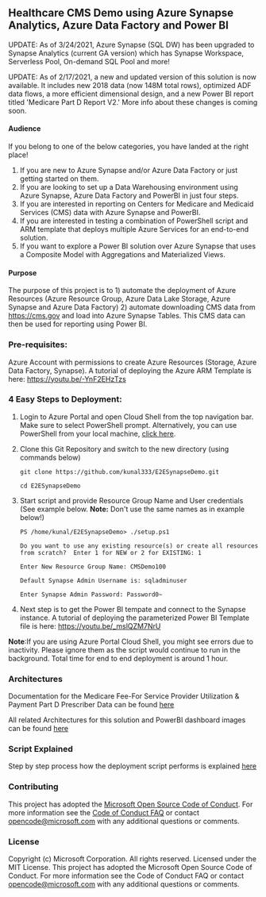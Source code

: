 ## Healthcare CMS Demo using Azure Synapse Analytics, Azure Data Factory and Power BI 
UPDATE: As of 3/24/2021, Azure Synapse (SQL DW) has been upgraded to Synapse Analytics (current GA version) which has Synapse Workspace, Serverless Pool, On-demand SQL Pool and  more!

UPDATE: As of 2/17/2021, a new and updated version of this solution is now available. It includes new 2018 data (now 148M total rows), optimized ADF data flows, a more efficient dimensional design, and a new Power BI report titled 'Medicare Part D Report V2.' More info about these changes is coming soon.

#### Audience
If you belong to one of the below categories, you have landed at the right place!

1. If you are new to Azure Synapse and/or Azure Data Factory or just getting started on them.
2. If you are looking to set up a Data Warehousing environment using Azure Synapse, Azure Data Factory and PowerBI in just four steps.
3. If you are interested in reporting on Centers for Medicare and Medicaid Services (CMS) data with Azure Synapse and PowerBI.
4. If you are interested in testing a combination of PowerShell script and ARM template that deploys multiple Azure Services for an end-to-end solution.
5. If you want to explore a Power BI solution over Azure Synapse that uses a Composite Model with Aggregations and Materialized Views.

#### Purpose
The purpose of this project is to 1) automate the deployment of Azure Resources (Azure Resource Group, Azure Data Lake Storage, Azure Synapse and Azure Data Factory) 2) automate downloading CMS data from https://cms.gov and load into Azure Synapse Tables. This CMS data can then be used for reporting using Power BI.

### Pre-requisites:
Azure Account with permissions to create Azure Resources (Storage, Azure Data Factory, Synapse). A tutorial of deploying the Azure ARM Template is here: https://youtu.be/-YnF2EHzTzs

### 4 Easy Steps to Deployment:
1. Login to Azure Portal and open Cloud Shell from the top navigation bar. Make sure to select PowerShell prompt.  Alternatively, you can use PowerShell from your local machine, <a href="https://github.com/kunal333/E2ESynapseDemo/blob/master/UsingPowerShellFromLocal.md" title="UsingPowerShellFromLocal">click here</a>.

2. Clone this Git Repository and switch to the new directory (using commands below)

    `git clone https://github.com/kunal333/E2ESynapseDemo.git`
    
    `cd E2ESynapseDemo`

3. Start script and provide Resource Group Name and User credentials (See example below. **Note:** Don't use the same names as in example below!)

    `PS /home/kunal/E2ESynapseDemo> ./setup.ps1`

    `Do you want to use any existing resource(s) or create all resources from scratch?  Enter 1 for NEW or 2 for EXISTING: 1`

    `Enter New Resource Group Name: CMSDemo100`

    `Default Synapse Admin Username is: sqladminuser`

    `Enter Synapse Admin Password: Password0~`

4. Next step is to get the Power BI tempate and connect to the Synapse instance. A tutorial of deploying the parameterized Power BI Template file is here: https://youtu.be/_mslQZM7NrU

**Note**:If you are using Azure Portal Cloud Shell, you might see errors due to inactivity. Please ignore them as the script would continue to run in the background. Total time for end to end deployment is around 1 hour. 

### Architectures
Documentation for the Medicare Fee-For Service Provider Utilization & Payment Part D Prescriber Data can be found <a href="https://www.cms.gov/Research-Statistics-Data-and-Systems/Statistics-Trends-and-Reports/Medicare-Provider-Charge-Data/Downloads/Prescriber_Methods.pdf" title="CMS Documentation">here</a>

All related Architectures for this solution and PowerBI dashboard images can be found <a href="https://github.com/kunal333/E2ESynapseDemo/blob/master/Architectures.md" title="Architectures">here</a>

### Script Explained
Step by step process how the deployment script performs is explained <a href="https://github.com/kunal333/E2ESynapseDemo/blob/master/ScriptExplained.md" title="ScriptExplained">here</a>

### Contributing
This project has adopted the [Microsoft Open Source Code of Conduct](https://opensource.microsoft.com/codeofconduct/).
For more information see the [Code of Conduct FAQ](https://opensource.microsoft.com/codeofconduct/faq/) or
contact [opencode@microsoft.com](mailto:opencode@microsoft.com)
with any additional questions or comments.

### License
Copyright (c) Microsoft Corporation. All rights reserved. Licensed under the MIT License. This project has adopted the Microsoft Open Source Code of Conduct. For more information see the Code of Conduct FAQ or contact opencode@microsoft.com with any additional questions or comments.
